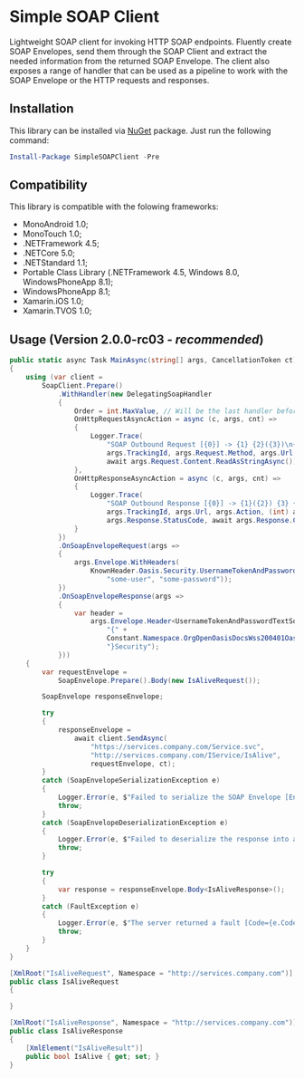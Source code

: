 # Simple SOAP Client
Lightweight SOAP client for invoking HTTP SOAP endpoints.
Fluently create SOAP Envelopes, send them through the SOAP Client and extract the needed information from the returned SOAP Envelope.
The client also exposes a range of handler that can be used as a pipeline to work with the SOAP Envelope or the HTTP requests and responses. 

## Installation 
This library can be installed via [NuGet](https://www.nuget.org/packages/SimpleSOAPClient/) package. Just run the following command:

```powershell
Install-Package SimpleSOAPClient -Pre
```

## Compatibility

This library is compatible with the folowing frameworks:

* MonoAndroid 1.0;
* MonoTouch 1.0;
* .NETFramework 4.5;
* .NETCore 5.0;
* .NETStandard 1.1;
* Portable Class Library (.NETFramework 4.5, Windows 8.0, WindowsPhoneApp 8.1);
* WindowsPhoneApp 8.1;
* Xamarin.iOS 1.0;
* Xamarin.TVOS 1.0;

## Usage (Version 2.0.0-rc03 - _recommended_)

```csharp
public static async Task MainAsync(string[] args, CancellationToken ct)
{
	using (var client =
		SoapClient.Prepare()
			.WithHandler(new DelegatingSoapHandler
			{
				Order = int.MaxValue, // Will be the last handler before the request and the first after the response
				OnHttpRequestAsyncAction = async (c, args, cnt) =>
				{
					Logger.Trace(
						"SOAP Outbound Request [{0}] -> {1} {2}({3})\n{4}",
						args.TrackingId, args.Request.Method, args.Url, args.Action,
						await args.Request.Content.ReadAsStringAsync());
				},
				OnHttpResponseAsyncAction = async (c, args, cnt) =>
				{
					Logger.Trace(
						"SOAP Outbound Response [{0}] -> {1}({2}) {3} {4}\n{5}",
						args.TrackingId, args.Url, args.Action, (int) args.Response.StatusCode,
						args.Response.StatusCode, await args.Response.Content.ReadAsStringAsync());
				}
			})
			.OnSoapEnvelopeRequest(args =>
			{
				args.Envelope.WithHeaders(
					KnownHeader.Oasis.Security.UsernameTokenAndPasswordText(
						"some-user", "some-password"));
			})
			.OnSoapEnvelopeResponse(args =>
			{
				var header =
					args.Envelope.Header<UsernameTokenAndPasswordTextSoapHeader>(
						"{" +
						Constant.Namespace.OrgOpenOasisDocsWss200401Oasis200401WssWssecuritySecext10 +
						"}Security");
			}))
	{
		var requestEnvelope =
			SoapEnvelope.Prepare().Body(new IsAliveRequest());

		SoapEnvelope responseEnvelope;

		try
		{
			responseEnvelope =
				await client.SendAsync(
					"https://services.company.com/Service.svc",
					"http://services.company.com/IService/IsAlive",
					requestEnvelope, ct);
		}
		catch (SoapEnvelopeSerializationException e)
		{
			Logger.Error(e, $"Failed to serialize the SOAP Envelope [Envelope={e.Envelope}]");
			throw;
		}
		catch (SoapEnvelopeDeserializationException e)
		{
			Logger.Error(e, $"Failed to deserialize the response into a SOAP Envelope [XmlValue={e.XmlValue}]");
			throw;
		}

		try
		{
			var response = responseEnvelope.Body<IsAliveResponse>();
		}
		catch (FaultException e)
		{
			Logger.Error(e, $"The server returned a fault [Code={e.Code}, String={e.String}, Actor={e.Actor}]");
			throw;
		}
	}
}

[XmlRoot("IsAliveRequest", Namespace = "http://services.company.com")]
public class IsAliveRequest
{

}

[XmlRoot("IsAliveResponse", Namespace = "http://services.company.com")]
public class IsAliveResponse
{
	[XmlElement("IsAliveResult")]
	public bool IsAlive { get; set; }
}
```
